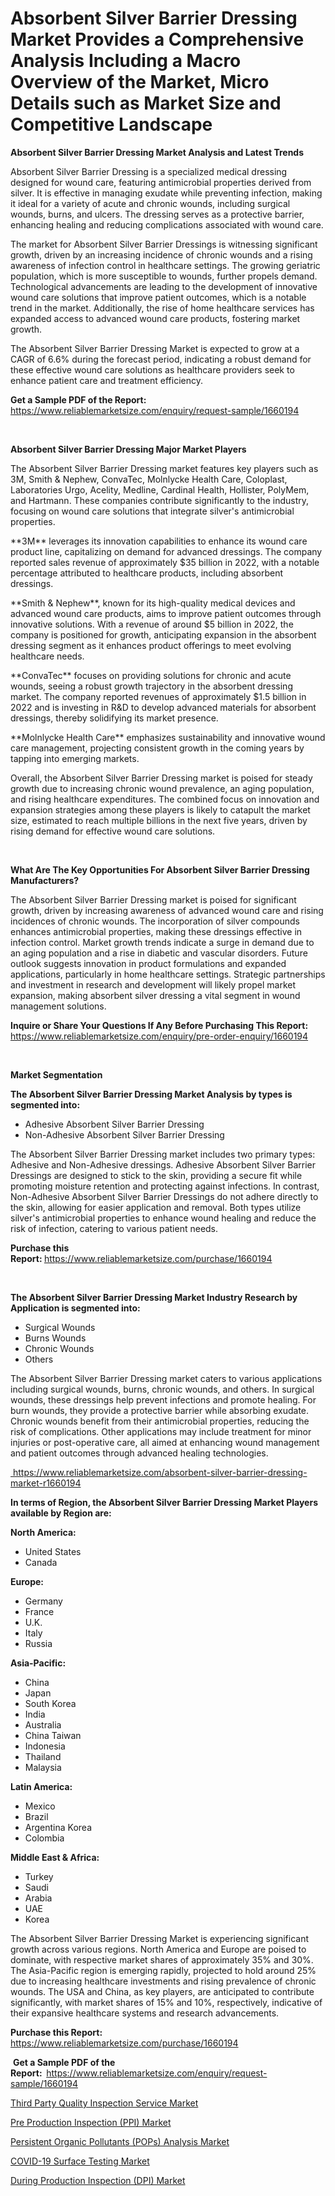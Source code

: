 <p><h1>Absorbent Silver Barrier Dressing Market Provides a Comprehensive Analysis Including a Macro Overview of the Market, Micro Details such as Market Size and Competitive Landscape</h1></p><p><strong>Absorbent Silver Barrier Dressing Market Analysis and Latest Trends</strong></p>
<p><p>Absorbent Silver Barrier Dressing is a specialized medical dressing designed for wound care, featuring antimicrobial properties derived from silver. It is effective in managing exudate while preventing infection, making it ideal for a variety of acute and chronic wounds, including surgical wounds, burns, and ulcers. The dressing serves as a protective barrier, enhancing healing and reducing complications associated with wound care.</p><p>The market for Absorbent Silver Barrier Dressings is witnessing significant growth, driven by an increasing incidence of chronic wounds and a rising awareness of infection control in healthcare settings. The growing geriatric population, which is more susceptible to wounds, further propels demand. Technological advancements are leading to the development of innovative wound care solutions that improve patient outcomes, which is a notable trend in the market. Additionally, the rise of home healthcare services has expanded access to advanced wound care products, fostering market growth.</p><p>The Absorbent Silver Barrier Dressing Market is expected to grow at a CAGR of 6.6% during the forecast period, indicating a robust demand for these effective wound care solutions as healthcare providers seek to enhance patient care and treatment efficiency.</p></p>
<p><strong>Get a Sample PDF of the Report:&nbsp;</strong> <a href="https://www.reliablemarketsize.com/enquiry/request-sample/1660194?utm_campaign=1131&utm_medium=2&utm_source=Github&utm_content=ia&utm_term=29032025&utm_id=absorbent-silver-barrier-dressing">https://www.reliablemarketsize.com/enquiry/request-sample/1660194</a></p>
<p>&nbsp;</p>
<p><strong>Absorbent Silver Barrier Dressing Major Market Players</strong></p>
<p><p>The Absorbent Silver Barrier Dressing market features key players such as 3M, Smith & Nephew, ConvaTec, Molnlycke Health Care, Coloplast, Laboratories Urgo, Acelity, Medline, Cardinal Health, Hollister, PolyMem, and Hartmann. These companies contribute significantly to the industry, focusing on wound care solutions that integrate silver's antimicrobial properties.</p><p>**3M** leverages its innovation capabilities to enhance its wound care product line, capitalizing on demand for advanced dressings. The company reported sales revenue of approximately $35 billion in 2022, with a notable percentage attributed to healthcare products, including absorbent dressings.</p><p>**Smith & Nephew**, known for its high-quality medical devices and advanced wound care products, aims to improve patient outcomes through innovative solutions. With a revenue of around $5 billion in 2022, the company is positioned for growth, anticipating expansion in the absorbent dressing segment as it enhances product offerings to meet evolving healthcare needs.</p><p>**ConvaTec** focuses on providing solutions for chronic and acute wounds, seeing a robust growth trajectory in the absorbent dressing market. The company reported revenues of approximately $1.5 billion in 2022 and is investing in R&D to develop advanced materials for absorbent dressings, thereby solidifying its market presence.</p><p>**Molnlycke Health Care** emphasizes sustainability and innovative wound care management, projecting consistent growth in the coming years by tapping into emerging markets.</p><p>Overall, the Absorbent Silver Barrier Dressing market is poised for steady growth due to increasing chronic wound prevalence, an aging population, and rising healthcare expenditures. The combined focus on innovation and expansion strategies among these players is likely to catapult the market size, estimated to reach multiple billions in the next five years, driven by rising demand for effective wound care solutions.</p></p>
<p>&nbsp;</p>
<p><strong>What Are The Key Opportunities For Absorbent Silver Barrier Dressing Manufacturers?</strong></p>
<p><p>The Absorbent Silver Barrier Dressing market is poised for significant growth, driven by increasing awareness of advanced wound care and rising incidences of chronic wounds. The incorporation of silver compounds enhances antimicrobial properties, making these dressings effective in infection control. Market growth trends indicate a surge in demand due to an aging population and a rise in diabetic and vascular disorders. Future outlook suggests innovation in product formulations and expanded applications, particularly in home healthcare settings. Strategic partnerships and investment in research and development will likely propel market expansion, making absorbent silver dressing a vital segment in wound management solutions.</p></p>
<p><strong>Inquire or Share Your Questions If Any Before Purchasing This Report:</strong> <a href="https://www.reliablemarketsize.com/enquiry/pre-order-enquiry/1660194?utm_campaign=1131&utm_medium=2&utm_source=Github&utm_content=ia&utm_term=29032025&utm_id=absorbent-silver-barrier-dressing">https://www.reliablemarketsize.com/enquiry/pre-order-enquiry/1660194</a></p>
<p>&nbsp;</p>
<p><strong>Market Segmentation</strong></p>
<p><strong>The Absorbent Silver Barrier Dressing Market Analysis by types is segmented into:</strong></p>
<p><ul><li>Adhesive Absorbent Silver Barrier Dressing</li><li>Non-Adhesive Absorbent Silver Barrier Dressing</li></ul></p>
<p><p>The Absorbent Silver Barrier Dressing market includes two primary types: Adhesive and Non-Adhesive dressings. Adhesive Absorbent Silver Barrier Dressings are designed to stick to the skin, providing a secure fit while promoting moisture retention and protecting against infections. In contrast, Non-Adhesive Absorbent Silver Barrier Dressings do not adhere directly to the skin, allowing for easier application and removal. Both types utilize silver's antimicrobial properties to enhance wound healing and reduce the risk of infection, catering to various patient needs.</p></p>
<p><strong>Purchase this Report:&nbsp;</strong><a href="https://www.reliablemarketsize.com/purchase/1660194?utm_campaign=1131&utm_medium=2&utm_source=Github&utm_content=ia&utm_term=29032025&utm_id=absorbent-silver-barrier-dressing">https://www.reliablemarketsize.com/purchase/1660194</a></p>
<p>&nbsp;</p>
<p><strong>The Absorbent Silver Barrier Dressing Market Industry Research by Application is segmented into:</strong></p>
<p><ul><li>Surgical Wounds</li><li>Burns Wounds</li><li>Chronic Wounds</li><li>Others</li></ul></p>
<p><p>The Absorbent Silver Barrier Dressing market caters to various applications including surgical wounds, burns, chronic wounds, and others. In surgical wounds, these dressings help prevent infections and promote healing. For burn wounds, they provide a protective barrier while absorbing exudate. Chronic wounds benefit from their antimicrobial properties, reducing the risk of complications. Other applications may include treatment for minor injuries or post-operative care, all aimed at enhancing wound management and patient outcomes through advanced healing technologies.</p></p>
<p><a href="https://www.reliablemarketsize.com/absorbent-silver-barrier-dressing-market-r1660194?utm_campaign=1131&utm_medium=2&utm_source=Github&utm_content=ia&utm_term=29032025&utm_id=absorbent-silver-barrier-dressing">&nbsp;https://www.reliablemarketsize.com/absorbent-silver-barrier-dressing-market-r1660194</a></p>
<p><strong>In terms of Region, the Absorbent Silver Barrier Dressing Market Players available by Region are:</strong></p>
<p>
    <p> <strong> North America: </strong>
        <ul>
            <li>United States</li>
            <li>Canada</li>
        </ul>
        </p> 
    <p> <strong> Europe: </strong>
        <ul>
            <li>Germany</li>
            <li>France</li>
            <li>U.K.</li>
            <li>Italy</li>
            <li>Russia</li>
        </ul>
        </p> 
    <p> <strong> Asia-Pacific: </strong>
        <ul>
            <li>China</li>
            <li>Japan</li>
            <li>South Korea</li>
            <li>India</li>
            <li>Australia</li>
            <li>China Taiwan</li>
            <li>Indonesia</li>
            <li>Thailand</li>
            <li>Malaysia</li>
        </ul>
        </p> 
    <p> <strong> Latin America: </strong>
        <ul>
            <li>Mexico</li>
            <li>Brazil</li>
            <li>Argentina Korea</li>
            <li>Colombia</li>
        </ul>
        </p> 
    <p> <strong> Middle East & Africa: </strong>
        <ul>
            <li>Turkey</li>
            <li>Saudi</li>
            <li>Arabia</li>
            <li>UAE</li>
            <li>Korea</li>
        </ul>
    </p>
    </p>
<p><p>The Absorbent Silver Barrier Dressing Market is experiencing significant growth across various regions. North America and Europe are poised to dominate, with respective market shares of approximately 35% and 30%. The Asia-Pacific region is emerging rapidly, projected to hold around 25% due to increasing healthcare investments and rising prevalence of chronic wounds. The USA and China, as key players, are anticipated to contribute significantly, with market shares of 15% and 10%, respectively, indicative of their expansive healthcare systems and research advancements.</p></p>
<p><strong>Purchase this Report: </strong><a href="https://www.reliablemarketsize.com/purchase/1660194?utm_campaign=1131&utm_medium=2&utm_source=Github&utm_content=ia&utm_term=29032025&utm_id=absorbent-silver-barrier-dressing">https://www.reliablemarketsize.com/purchase/1660194</a></p>
<p>&nbsp;<strong>Get a Sample PDF of the Report:&nbsp;&nbsp;</strong><a href="https://www.reliablemarketsize.com/enquiry/request-sample/1660194?utm_campaign=1131&utm_medium=2&utm_source=Github&utm_content=ia&utm_term=29032025&utm_id=absorbent-silver-barrier-dressing">https://www.reliablemarketsize.com/enquiry/request-sample/1660194</a></p>
<p><strong></strong></p>
<p><p><a href="https://github.com/colloerrinbp/Market-Research-Report-List-1/blob/main/third-party-quality-inspection-service-market.md?utm_campaign=1131&utm_medium=2&utm_source=Github&utm_content=ia&utm_term=29032025&utm_id=absorbent-silver-barrier-dressing">Third Party Quality Inspection Service Market</a></p><p><a href="https://github.com/leptouwrites/Market-Research-Report-List-1/blob/main/pre-production-inspection-ppi-market.md?utm_campaign=1131&utm_medium=2&utm_source=Github&utm_content=ia&utm_term=29032025&utm_id=absorbent-silver-barrier-dressing">Pre Production Inspection (PPI) Market</a></p><p><a href="https://github.com/etapaqanee/Market-Research-Report-List-1/blob/main/persistent-organic-pollutants-pops-analysis-market.md?utm_campaign=1131&utm_medium=2&utm_source=Github&utm_content=ia&utm_term=29032025&utm_id=absorbent-silver-barrier-dressing">Persistent Organic Pollutants (POPs) Analysis Market</a></p><p><a href="https://github.com/wilzeryammy/Market-Research-Report-List-1/blob/main/covid-19-surface-testing-market.md?utm_campaign=1131&utm_medium=2&utm_source=Github&utm_content=ia&utm_term=29032025&utm_id=absorbent-silver-barrier-dressing">COVID-19 Surface Testing Market</a></p><p><a href="https://github.com/sphaabrose/Market-Research-Report-List-1/blob/main/during-production-inspection-dpi-market.md?utm_campaign=1131&utm_medium=2&utm_source=Github&utm_content=ia&utm_term=29032025&utm_id=absorbent-silver-barrier-dressing">During Production Inspection (DPI) Market</a></p></p>